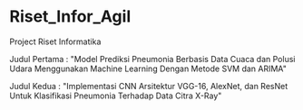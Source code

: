 # Riset_Infor_Agil
Project Riset Informatika

Judul Pertama :
"Model Prediksi Pneumonia Berbasis Data Cuaca dan Polusi Udara Menggunakan Machine Learning Dengan 
Metode SVM dan ARIMA"

Judul Kedua : 
"Implementasi CNN Arsitektur VGG-16, AlexNet, dan ResNet Untuk Klasifikasi Pneumonia Terhadap
Data Citra X-Ray"
